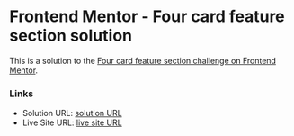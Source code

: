 # Frontend Mentor - Four card feature section solution

This is a solution to the [Four card feature section challenge on Frontend Mentor](https://www.frontendmentor.io/challenges/four-card-feature-section-weK1eFYK).  



### Links

- Solution URL: [solution URL](https://www.frontendmentor.io/solutions/fourcardfeaturesection-HJW9qo4Eq)
- Live Site URL: [live site URL](https://merhanmostafa47.github.io/Four-Card-Feature-Section/)


